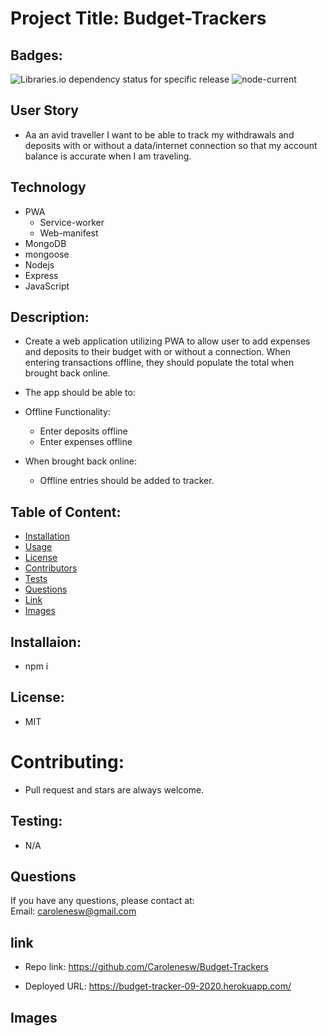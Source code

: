 #  Project Title: Budget-Trackers

## Badges: 
<img alt="Libraries.io dependency status for specific release" src="https://img.shields.io/librariesio/release/NPM/mongoose/5.3.16?logo=NPM&logoColor=%09%23FFA07A"> <img alt="node-current" src="https://img.shields.io/node/v/express?style=flat-square"> 
 
## User Story 

* Aa an avid traveller I want to be able to track my withdrawals and deposits with or without a data/internet connection so that my account balance is accurate when I am traveling.

## Technology

- PWA   
    - Service-worker
    - Web-manifest
- MongoDB
- mongoose
- Nodejs
- Express
- JavaScript


## Description: 

* Create a web application utilizing PWA to allow user to add expenses and deposits to their budget with or without a connection. When entering transactions offline, they should populate the total when brought back online.

* The app should be able to:

- Offline Functionality:
    - Enter deposits offline
    - Enter expenses offline

- When brought back online:
    - Offline entries should be added to tracker.


## Table of Content: 

* [Installation](#installation)  
* [Usage](#usage)
* [License](#license)
* [Contributors](#contributors)
* [Tests](#tests)
* [Questions](#questions)
* [Link](#links)
* [Images](#images)

## Installaion:
* npm i

## License: 
* MIT
# Contributing: 
* Pull request and stars are always welcome.
## Testing: 
* N/A

## Questions
If you have any questions, please contact at:   
Email: carolenesw@gmail.com

## link

* Repo link:
https://github.com/Carolenesw/Budget-Trackers

* Deployed URL: 
https://budget-tracker-09-2020.herokuapp.com/


## Images



